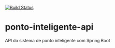 [![Build Status](https://travis-ci.org/andrewkretzer/ponto-inteligente-api.svg?branch=master)](https://travis-ci.org/andrewkretzer/ponto-inteligente-api)
# ponto-inteligente-api
API do sistema de ponto inteligente com Spring Boot

